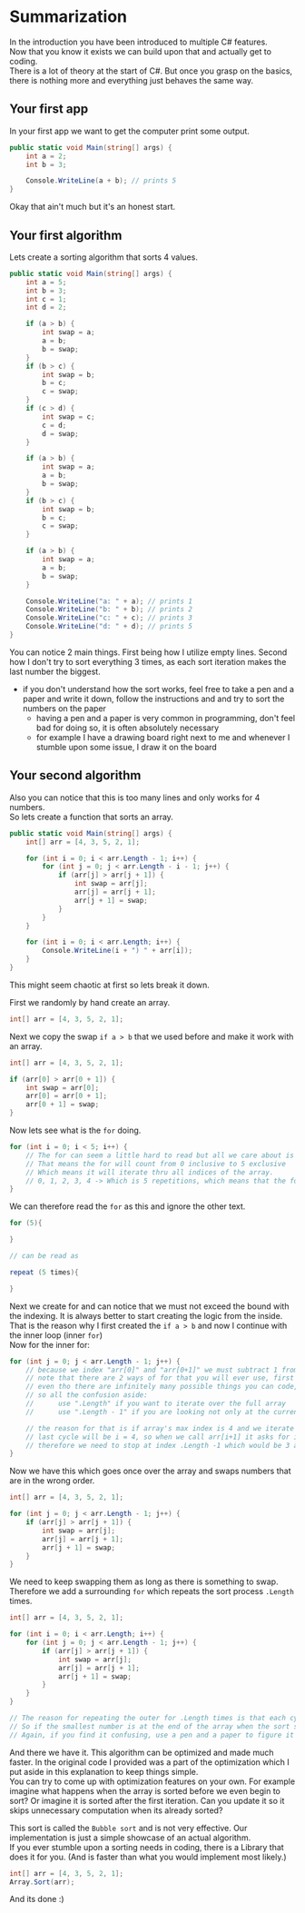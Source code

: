 # Summarization
In the introduction you have been introduced to multiple C# features. \
Now that you know it exists we can build upon that and actually get to coding. \
There is a lot of theory at the start of C#. But once you grasp on the basics, there is nothing more and everything just behaves the same way.

## Your first app
In your first app we want to get the computer print some output.
```csharp
public static void Main(string[] args) {
    int a = 2;
    int b = 3;

    Console.WriteLine(a + b); // prints 5
}
```

Okay that ain't much but it's an honest start.

## Your first algorithm
Lets create a sorting algorithm that sorts 4 values.
```csharp
public static void Main(string[] args) {
    int a = 5;
    int b = 3;
    int c = 1;
    int d = 2;

    if (a > b) {
        int swap = a;
        a = b;
        b = swap;
    }
    if (b > c) {
        int swap = b;
        b = c;
        c = swap;
    }
    if (c > d) {
        int swap = c;
        c = d;
        d = swap;
    }

    if (a > b) {
        int swap = a;
        a = b;
        b = swap;
    }
    if (b > c) {
        int swap = b;
        b = c;
        c = swap;
    }

    if (a > b) {
        int swap = a;
        a = b;
        b = swap;
    }

    Console.WriteLine("a: " + a); // prints 1
    Console.WriteLine("b: " + b); // prints 2
    Console.WriteLine("c: " + c); // prints 3
    Console.WriteLine("d: " + d); // prints 5
}
```
You can notice 2 main things. First being how I utilize empty lines. Second how I don't try to sort everything 3 times, as each sort iteration makes the last number the biggest.
- if you don't understand how the sort works, feel free to take a pen and a paper and write it down, follow the instructions and and try to sort the numbers on the paper
  - having a pen and a paper is very common in programming, don't feel bad for doing so, it is often absolutely necessary
  - for example I have a drawing board right next to me and whenever I stumble upon some issue, I draw it on the board

## Your second algorithm
Also you can notice that this is too many lines and only works for 4 numbers.\
So lets create a function that sorts an array.
```csharp
public static void Main(string[] args) {
    int[] arr = [4, 3, 5, 2, 1];

    for (int i = 0; i < arr.Length - 1; i++) {
        for (int j = 0; j < arr.Length - i - 1; j++) {
            if (arr[j] > arr[j + 1]) {
                int swap = arr[j];
                arr[j] = arr[j + 1];
                arr[j + 1] = swap;
            }
        }
    }

    for (int i = 0; i < arr.Length; i++) {
        Console.WriteLine(i + ") " + arr[i]);
    }
}
```
This might seem chaotic at first so lets break it down.

First we randomly by hand create an array.
```csharp
int[] arr = [4, 3, 5, 2, 1];
```
Next we copy the swap `if a > b` that we used before and make it work with an array.
```csharp
int[] arr = [4, 3, 5, 2, 1];

if (arr[0] > arr[0 + 1]) {
    int swap = arr[0];
    arr[0] = arr[0 + 1];
    arr[0 + 1] = swap;
}
```
Now lets see what is the `for` doing.
```csharp
for (int i = 0; i < 5; i++) {
    // The for can seem a little hard to read but all we care about is the 5 there.
    // That means the for will count from 0 inclusive to 5 exclusive
    // Which means it will iterate thru all indices of the array.
    // 0, 1, 2, 3, 4 -> Which is 5 repetitions, which means that the for makes the same amount of repetitions as the number said.
}
```
We can therefore read the `for` as this and ignore the other text.
```csharp
for (5){

}

// can be read as

repeat (5 times){

}
```
Next we create for and can notice that we must not exceed the bound with the indexing. It is always better to start creating the logic from the inside.\
That is the reason why I first created the `if a > b` and now I continue with the inner loop (inner `for`)\
Now for the inner for:
```csharp
for (int j = 0; j < arr.Length - 1; j++) {
    // because we index "arr[0]" and "arr[0+1]" we must subtract 1 from the length
    // note that there are 2 ways of for that you will ever use, first being the one with "arr.Length" repetitions and the second being "arr.Length - 1" repetitions
    // even tho there are infinitely many possible things you can code, you will never use anything else in the for
    // so all the confusion aside:
    //      use ".Length" if you want to iterate over the full array
    //      use ".Length - 1" if you are looking not only at the current "arr[i]" but also for the next "arr[i+1]"

    // the reason for that is if array's max index is 4 and we iterate over the entire array
    // last cycle will be i = 4, so when we call arr[i+1] it asks for index 5 which is out of bounds and the program crashes
    // therefore we need to stop at index .Length -1 which would be 3 and arr[3+1] exists, so it runs normally
}
```
Now we have this which goes once over the array and swaps numbers that are in the wrong order.
```csharp
int[] arr = [4, 3, 5, 2, 1];

for (int j = 0; j < arr.Length - 1; j++) {
    if (arr[j] > arr[j + 1]) {
        int swap = arr[j];
        arr[j] = arr[j + 1];
        arr[j + 1] = swap;
    }
}
```
We need to keep swapping them as long as there is something to swap. Therefore we add a surrounding `for` which repeats the sort process `.Length` times.
```csharp
int[] arr = [4, 3, 5, 2, 1];

for (int i = 0; i < arr.Length; i++) {
    for (int j = 0; j < arr.Length - 1; j++) {
        if (arr[j] > arr[j + 1]) {
            int swap = arr[j];
            arr[j] = arr[j + 1];
            arr[j + 1] = swap;
        }
    }
}

// The reason for repeating the outer for .Length times is that each cycle moves the smallest number to the beginning of the array.
// So if the smallest number is at the end of the array when the sort starts, it needs .Length iterations to move it to the beginning, therefore sort it to its correct position.
// Again, if you find it confusing, use a pen and a paper to figure it out.
```
And there we have it. This algorithm can be optimized and made much faster. In the original code I provided was a part of the optimization which I put aside in this explanation to keep things simple.\
You can try to come up with optimization features on your own. For example imagine what happens when the array is sorted before we even begin to sort? Or imagine it is sorted after the first iteration. Can you update it so it skips unnecessary computation when its already sorted?

This sort is called the `Bubble sort` and is not very effective. Our implementation is just a simple showcase of an actual algorithm.\
If you ever stumble upon a sorting needs in coding, there is a Library that does it for you. (And is faster than what you would implement most likely.)
```csharp
int[] arr = [4, 3, 5, 2, 1];
Array.Sort(arr);
```
And its done :)